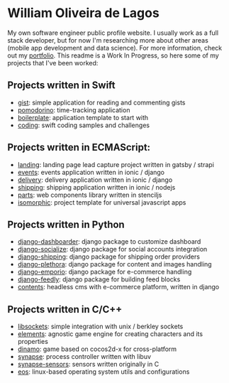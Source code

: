 # William Oliveira de Lagos
My own software engineer public profile website. I usually work as a full stack developer, but for now I'm researching more about other areas (mobile app development and data science). For more information, check out my [portfolio](https://williamlagos.github.io/). This readme is a Work In Progress, so here some of my projects that I've been worked:

## Projects written in Swift
- [gist](https://github.com/williamlagos/gist): simple application for reading and commenting gists
- [pomodorino](https://github.com/williamlagos/pomodorino): time-tracking application
- [boilerplate](https://github.com/williamlagos/apple-boilerplate): application template to start with
- [coding](https://github.com/williamlagos/swift-cofing): swift coding samples and challenges

## Projects written in ECMAScript:
- [landing](https://github.com/williamlagos/landing): landing page lead capture project written in gatsby / strapi
- [events](https://github.com/williamlagos/events): events application written in ionic / django
- [delivery](https://github.com/williamlagos/delivery): delivery application written in ionic / django
- [shipping](https://github.com/williamlagos/shipping): shipping application written in ionic / nodejs
- [parts](https://github.com/williamlagos/parts): web components library written in stenciljs
- [isomorphic](https://github.com/williamlagos/isomorphic): project template for universal javascript apps

## Projects written in Python
- [django-dashboarder](https://github.com/williamlagos/django-dashboarder): django package to customize dashboard
- [django-socialize](https://github.com/williamlagos/django-socialize): django package for social accounts integration
- [django-shipping](https://github.com/williamlagos/django-shipping): django package for shipping order providers
- [django-plethora](https://github.com/williamlagos/django-plethora): django package for content and images handling
- [django-emporio](https://github.com/williamlagos/django-emporio): django package for e-commerce handling
- [django-feedly](https://github.com/williamlagos/django-feedly): django package for building feed blocks
- [contents](https://github.com/williamlagos/contents): headless cms with e-commerce platform, written in django

## Projects written in C/C++
- [libsockets](https://github.com/williamlagos/libsockets): simple integration with unix / berkley sockets
- [elements](https://github.com/williamlagos/elements): agnostic game engine for creating characters and its properties
- [dinamo](https://github.com/williamlagos/dinamo): game based on cocos2d-x for cross-platform
- [synapse](https://github.com/williamlagos/synapse): process controller written with libuv
- [synapse-sensors](https://github.com/williamlagos/synapse-sensors): sensors written originally in C
- [eos](https://github.com/williamlagos/eos): linux-based operating system utils and configurations
